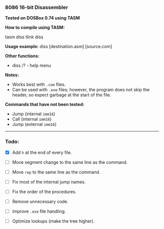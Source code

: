 ### 8086 16-bit Disassembler

**Tested on DOSBox 0.74 using TASM**

**How to compile using TASM:**

tasm diss
tlink diss

**Usage example:**
diss [destination.asm] [source.com]

**Other functions:**
- diss /? - help menu

**Notes:**
- Works best with `.com` files.
- Can be used with `.exe` files; however, the program does not skip the header, so expect garbage at the start of the file.

**Commands that have not been tested:**
- Jump (internal `imm16`)
- Call (internal `imm16`)
- Jump (external `imm16`)

---

### Todo:

- [x] Add `h` at the end of every file.
- [ ] Move segment change to the same line as the command. 
- [ ] Move `rep` to the same line as the command. 
- [ ] Fix most of the internal jump names. 
- [ ] Fix the order of the procedures. 
- [ ] Remove unnecessary code. 
- [ ] Improve `.exe` file handling. 
- [ ] Optimize lookups (make the tree higher). 

